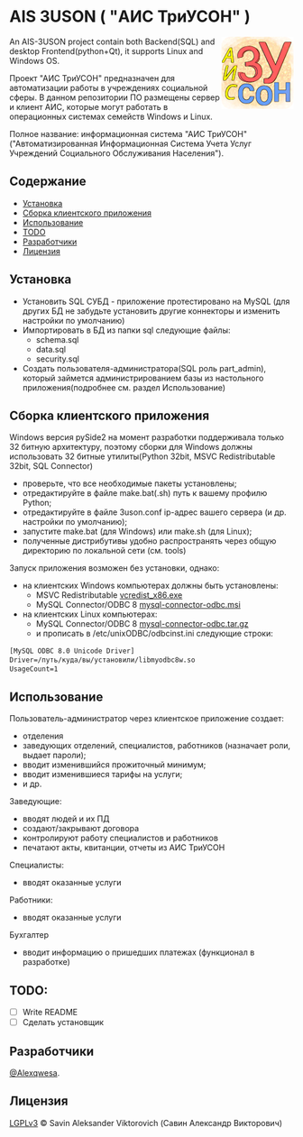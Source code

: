 # AIS 3USON ( "АИС ТриУСОН" )
<img align="right" src="src/images/ais-3uson-logo-128.png">

An AIS-3USON project contain both Backend(SQL) and desktop Frontend(python+Qt), it supports Linux and Windows OS.
 
Проект "АИС ТриУСОН" предназначен для автоматизации работы в учреждениях социальной сферы. В данном репозитории ПО размещены сервер и клиент АИС, которые могут работать в операционных системах семейств Windows и Linux.

Полное название: информационная система "АИС ТриУСОН" ("Автоматизированная Информационная Система Учета Услуг Учреждений Социального Обслуживания Населения").

## Содержание
- [Установка](#установка)
- [Сборка клиентского приложения](#сборка_клиентского_приложения)
- [Использование](#использование)
- [TODO](#todo)
- [Разработчики](#разработчики)
- [Лицензия](#лицензия)

## Установка

 - Установить SQL СУБД - приложение протестировано на MySQL (для других БД не забудьте установить другие коннекторы и изменить настройки по умолчанию)
 - Импортировать в БД из папки sql следующие файлы:
   - schema.sql
   - data.sql
   - security.sql
 - Создать пользователя-администратора(SQL роль part_admin), который займется администрированием базы из настольного приложения(подробнее см. раздел Использование)

## Сборка клиентского приложения

Windows версия pySide2 на момент разработки поддерживала только 32 битную архитектуру, поэтому сборки для Windows должны использовать 32 битные утилиты(Python 32bit, MSVC Redistributable 32bit, SQL Connector)

   - проверьте, что все необходимые пакеты установлены;
   - отредактируйте в файле make.bat(.sh) путь к вашему профилю Python; 
   - отредактируйте в файле 3uson.conf ip-адрес вашего сервера (и др. настройки по умолчанию);
   - запустите make.bat (для Windows) или make.sh (для Linux);
   - полученные дистрибутивы удобно распространять через общую директорию по локальной сети (см. tools)

Запуск приложения возможен без установки, однако:
 - на клиентских Windows компьютерах должны быть установлены:
   - MSVC Redistributable [vcredist_x86.exe](https://www.microsoft.com/en-US/download/details.aspx?id=48145) 
   - MySQL Connector/ODBC 8  [mysql-connector-odbc.msi](https://dev.mysql.com/downloads/connector/odbc/) 
 - на клиентских Linux компьютерах:
   - MySQL Connector/ODBC 8  [mysql-connector-odbc.tar.gz](https://dev.mysql.com/downloads/connector/odbc/) 
   - и прописать в /etc/unixODBC/odbcinst.ini следующие строки:
```
[MySQL ODBC 8.0 Unicode Driver]
Driver=/путь/куда/вы/установили/libmyodbc8w.so
UsageCount=1
```

## Использование

Пользователь-администратор через клиентское приложение создает:
 - отделения
 - заведующих отделений, специалистов, работников (назначает роли, выдает пароли);
 - вводит изменившийся прожиточный минимум;
 - вводит изменившиеся тарифы на услуги;
 - и др.

Заведующие:

- вводят людей и их ПД
- создают/закрывают договора
- контролируют работу специалистов и работников
- печатают акты, квитанции, отчеты из АИС ТриУСОН

Специалисты:

- вводят оказанные услуги

Работники:

- вводят оказанные услуги

Бухгалтер

- вводит информацию о пришедших платежах (функционал в разработке)

## TODO:
- [ ] Write README
- [ ] Сделать установщик

## Разработчики

[@Alexqwesa](https://github.com/Alexqwesa).

## Лицензия
[LGPLv3](LICENSE) © Savin Aleksander Viktorovich (Савин Александр Викторович)
